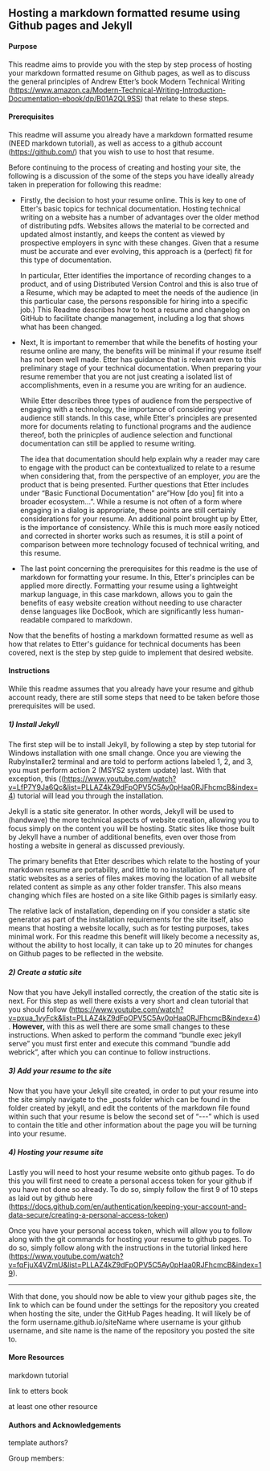 ## Hosting a markdown formatted resume using Github pages and Jekyll



#### Purpose

This readme aims to provide you with the step by step process of hosting your markdown formatted resume on Github pages, as well as to discuss the general principles of Andrew Etter’s book Modern Technical Writing (https://www.amazon.ca/Modern-Technical-Writing-Introduction-Documentation-ebook/dp/B01A2QL9SS) that relate to these steps.
  
   
#### Prerequisites

This readme will assume you already have a markdown formatted resume (NEED markdown tutorial), as well as access to a github account (https://github.com/) that you wish to use to host that resume.



Before continuing to the process of creating and hosting your site, the following is a discussion of the some of the steps you have ideally already taken in preperation for following this readme:



* Firstly, the decision to host your resume online. This is key to one of Etter's basic topics for technical documentation. Hosting technical writing on a website has a number of advantages over the older method of distributing pdfs. Websites allows the material to be corrected and updated almost instantly, and keeps the content as viewed by prospective employers in sync with these changes.  Given that a resume must be accurate and ever evolving, this approach is a (perfect) fit for this type of documentation.

  In particular, Etter identifies the importance of recording changes to a product, and of using Distributed Version Control and this is also true of a Resume, which may be adapted to meet the needs of the audience (in this particular case, the persons responsible for hiring into a specific job.)  This Readme describes how to host a resume and changelog on GitHub to facilitate change management, including a log that shows what has been changed.



* Next, It is important to remember that while the benefits of hosting your resume online are many, the benefits will be minimal if your resume itself has not been well made. Etter has guidance that is relevant even to this preliminary stage of your technical documentation. When preparing your resume remember that you are not just creating a isolated list of accomplishments, even in a resume you are writing for an audience.

  While Etter describes three types of audience from the perspective of engaging with a technology, the importance of considering your audience still stands. In this case, while Etter's principles are presented more for documents relating to functional programs and the audience thereof, both the prinicples of audience selection and functional documentation can still be applied to resume writing.

  The idea that documentation should help explain why a reader may care to engage with the product can be contextualized to relate to a resume when considering that, from the perspective of an employer, *you* are the product that is being presented. Further questions that Etter includes under “Basic Functional Documentation” are”How [do you] fit into a broader ecosystem...”. While a resume is not often of a form where engaging in a dialog is appropriate, these points are still certainly considerations for your resume. An additional point brought up by Etter, is the importance of consistency. While this is much more easily noticed and corrected in shorter works such as resumes, it is still a point of comparison between more technology focused of technical writing, and this resume.



* The last point concerning the prerequisites for this readme is the use of markdown for formatting your resume. In this, Etter's principles can be applied more directly. Formatting your resume using a lightweight markup language, in this case markdown, allows you to gain the benefits of easy website creation without needing to use character dense languages like DocBook, which are significantly less human-readable compared to markdown.



Now that the benefits of hosting a markdown formatted resume as well as how that relates to Etter's guidance for technical documents has been covered, next is the step by step guide to implement that desired website.



#### Instructions

While this readme assumes that you already have your resume and github account ready, there are still some steps that need to be taken before those prerequisites will be used.




  
    
##### 1) Install Jekyll

The first step will be to install Jekyll, by following a step by step tutorial for Windows installation with one small change. Once you are viewing the RubyInstaller2 terminal and are told to perform actions labeled 1, 2, and 3, you must perform action 2 (MSYS2 system update) last. With that exception, this ((https://www.youtube.com/watch?v=LfP7Y9Ja6Qc&list=PLLAZ4kZ9dFpOPV5C5Ay0pHaa0RJFhcmcB&index=4) tutorial will lead you through the installation.



Jekyll is a static site generator. In other words, Jekyll will be used to (handwave) the more technical aspects of website creation, allowing you to focus simply on the content you will be hosting. Static sites like those built by Jekyll have a number of additional benefits, even over those from hosting a website in general as discussed previously.



The primary benefits that Etter describes which relate to the hosting of your markdown resume are portability, and little to no installation. The nature of static websites as a series of files makes moving the location of all website related content as simple as any other folder transfer. This also means changing which files are hosted on a site like Githib pages is similarly easy.



The relative lack of installation, depending on if you consider a static site generator as part of the installation requirements for the site itself, also means that hosting a website locally, such as for testing purposes, takes minimal work. For this readme this benefit will likely become a necessity as, without the ability to host locally, it can take up to 20 minutes for changes on Github pages to be reflected in the website.




  
    
##### 2) Create a static site

Now that you have Jekyll installed correctly, the creation of the static site is next. For this step as well there exists a very short and clean tutorial that you should follow (https://www.youtube.com/watch?v=pxua_1vyFck&list=PLLAZ4kZ9dFpOPV5C5Ay0pHaa0RJFhcmcB&index=4). **However,** with this as well there are some small changes to these instructions. When asked to perform the command “bundle exec jekyll serve” you must first enter and execute this command “bundle add webrick”, after which you can continue to follow instructions.




  
    
##### 3) Add your resume to the site 

Now that you have your Jekyll site created, in order to put your resume into the site simply navigate to the _posts folder which can be found in the folder created by jekyll, and edit the contents of the markdown file found within such that your resume is below the second set of “---” which is used to contain the title and other information about the page you will be turning into your resume.




  
    
##### 4) Hosting your resume site

Lastly you will need to host your resume website onto github pages. To do this you will first need to create a personal access token for your github if you have not done so already. To do so, simply follow the first 9 of 10 steps as laid out by github here (https://docs.github.com/en/authentication/keeping-your-account-and-data-secure/creating-a-personal-access-token)

Once you have your personal access token, which will allow you to follow along with the git commands for hosting your resume to github pages. To do so, simply follow along with the instructions in the tutorial linked here (https://www.youtube.com/watch?v=fqFjuX4VZmU&list=PLLAZ4kZ9dFpOPV5C5Ay0pHaa0RJFhcmcB&index=19).

---

With that done, you should now be able to view your github pages site, the link to which can be found under the settings for the repository you created when hosting the site, under the GitHub Pages heading. It will likely be of the form username.github.io/siteName where username is your github username, and site name is the name of the repository you posted the site to.



#### More Resources

markdown tutorial

link to etters book

at least one other resource





#### Authors and Acknowledgements

template authors?

Group members: 
